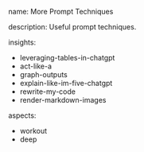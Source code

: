 name: More Prompt Techniques

description: Useful prompt techniques.

insights:
  - leveraging-tables-in-chatgpt
  - act-like-a
  - graph-outputs
  - explain-like-im-five-chatgpt
  - rewrite-my-code
  - render-markdown-images

aspects:
  - workout
  - deep